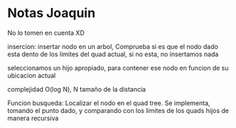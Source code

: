 # Notas Joaquin

No lo tomen en cuenta XD

insercion:
insertar nodo en un arbol,
Comprueba si es que el nodo dado esta dento de los limites del quad actual, si no esta, no insertamos nada

seleccionamos un hijo apropiado, para contener ese nodo en funcion de su ubicacion actual

complejidad O(log N), N tamaño de la distancia

Funcion busqueda:
Localizar el nodo en el quad tree.
Se implementa, tomando el punto dado, y comparando con los limites de los quads hijos de manera recursiva
